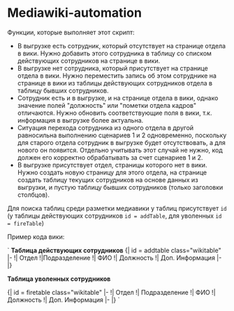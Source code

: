 # Mediawiki-automation

  Функции, которые выполняет этот скрипт:
  
  - В выгрузке есть сотрудник, который отсутствует на странице отдела в вики. Нужно добавить этого сотрудника в таблицу со списком действующих сотрудников на странице в вики. 
  - В выгрузке нет сотрудника, который присутствует на странице отдела в вики. Нужно переместить запись об этом сотруднике на странице в вики из таблицы действующих сотрудников отдела в таблицу бывших сотрудников. 
  - Сотрудник есть и в выгрузке, и на странице отдела в вики, однако значение полей "должность" или "пометки отдела кадров" отличаются. Нужно обновить соответствующие поля в вики, т.к. информация в выгрузке более актуальна. 
  - Ситуация перехода сотрудника из одного отдела в другой равносильна выполнению сценариев 1 и 2 одновременно, поскольку для старого отдела сотрудник в выгрузке будет отсутствовать, а для нового он появится. Отдельно учитывать этот случай не нужно, код должен его корректно обрабатывать за счет сценариев 1 и 2. 
  - В выгрузке присутствует отдел, страницы которого нет в вики. Нужно создать новую страницу для этого отдела, на странице создать таблицу текущих сотрудников на основе данных из выгрузки, и пустую таблицу бывших сотрудников (только заголовки столбцов).

  Для поиска таблиц среди разметки медиавики у таблиц присутствует `id` (у таблицы действующих сотрудников `id = addTable`, для уволенных `id = fireTable`)

  Пример кода вики:

`
<strong>Таблица действующих сотрудников</strong>
{| id = addtable class="wikitable"
|-
!| Отдел
!|Подразделение
!| ФИО
!| Должность
!| Доп. Информация
|-
|}

<strong>Таблица уволенных сотрудников</strong>

{| id = firetable class="wikitable"
|-
!| Отдел
!| Подразделение
!| ФИО
!| Должность
!| Доп. Информация
|-
|}
`
